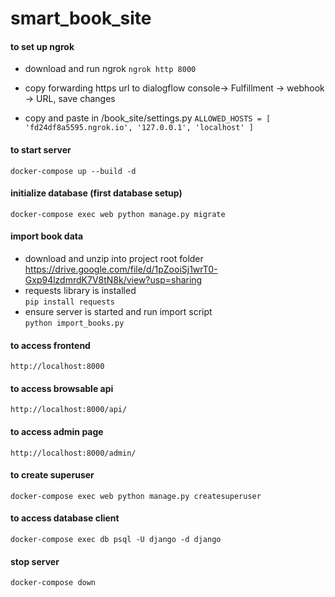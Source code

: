 # smart_book_site

#### to set up ngrok
* download and run ngrok 
`ngrok http 8000`

* copy forwarding https url to dialogflow console-> Fulfillment -> webhook -> URL, save changes

* copy and paste in /book_site/settings.py
`ALLOWED_HOSTS = [
    'fd24df8a5595.ngrok.io',
    '127.0.0.1',
    'localhost'
]`


#### to start server
`docker-compose up --build -d`

#### initialize database (first database setup)
`docker-compose exec web python manage.py migrate`

#### import book data
* download and unzip into project root folder  
https://drive.google.com/file/d/1pZooiSj1wrT0-Gxp94lzdmrdK7V8tN8k/view?usp=sharing
* requests library is installed  
`pip install requests`
* ensure server is started and run import script  
`python import_books.py`

#### to access frontend
`http://localhost:8000`
#### to access browsable api
`http://localhost:8000/api/`
#### to access admin page
`http://localhost:8000/admin/`

#### to create superuser
`docker-compose exec web python manage.py createsuperuser`

#### to access database client
`docker-compose exec db psql -U django -d django`

#### stop server
`docker-compose down`
